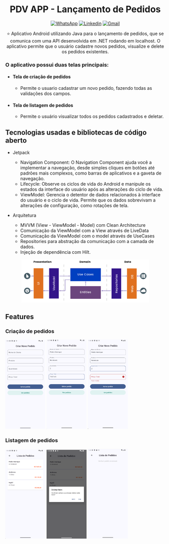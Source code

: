 <h1 align="center">PDV APP - Lançamento de Pedidos</h1>

<p align="center">
  <a href="https://wa.me/+5574999637391"><img alt="WhatsApp" src="https://img.shields.io/badge/WhatsApp-25D366?style=for-the-badge&logo=whatsapp&logoColor=white"/></a>
  <a href="https://www.linkedin.com/in/pedro-henrique-de-souza-araujo/"><img alt="Linkedin" src="https://img.shields.io/badge/LinkedIn-0077B5?style=for-the-badge&logo=linkedin&logoColor=white"/></a>
  <a href="mailto:pedro.steam2016@hotmail.com"><img alt="Gmail" src="https://img.shields.io/badge/Gmail-D14836?style=for-the-badge&logo=gmail&logoColor=white"/></a>
</p>
<p align="center">  
⭐ Aplicativo Android utilizando Java para o lançamento de pedidos, que se comunica com uma API desenvolvida em .NET rodando em localhost. O aplicativo permite que o usuário cadastre novos pedidos, visualize e delete os pedidos existentes.

### O aplicativo possui duas telas principais:
- #### Tela de criação de pedidos
  - Permite o usuario cadastrar um novo pedido, fazendo todas as validações dos campos.
 
- #### Tela de listagem de pedidos
  - Permite o usuário visualizar todos os pedidos cadastrados e deletar.
</p>

## Tecnologias usadas e bibliotecas de código aberto
- Jetpack
  - Navigation Component: O Navigation Component ajuda você a implementar a navegação, desde simples cliques em botões até padrões mais complexos, como barras de aplicativos e a gaveta de navegação.
  - Lifecycle: Observe os ciclos de vida do Android e manipule os estados da interface do usuário após as alterações do ciclo de vida.
  - ViewModel: Gerencia o detentor de dados relacionados à interface do usuário e o ciclo de vida. Permite que os dados sobrevivam a alterações de configuração, como   rotações de tela.

- Arquitetura
  - MVVM (View - ViewModel - Model) com Clean Architecture
  - Comunicação da ViewModel com a View através de LiveData
  - Comunicação da ViewModel com o model através de UseCases
  - Repositories para abstração da comunicação com a camada de dados.
  - Injeção de dependência com Hilt.

<p float="left" align="center">
 <img src="prints/arch2.png" width="80%"/>
</p>

## Features

### Criação de pedidos
<p float="left" align="left">
  <img src="prints/img1.png" width="25%"/>
  <img src="prints/img2.png" width="25%"/>
  <img src="prints/img3.png" width="25%"/>
</p>

### Listagem de pedidos
<p float="left" align="left">
  <img src="prints/img4.png" width="25%"/>
  <img src="prints/img5.png" width="25%"/>
  <img src="prints/img6.png" width="25%"/>
</p>
